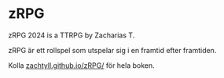 # zRPG
zRPG 2024 is a TTRPG by Zacharias T.

zRPG är ett rollspel som utspelar sig i en framtid efter framtiden.

Kolla [zachtyll.github.io/zRPG/](zachtyll.github.io/zRPG/) för hela boken.
